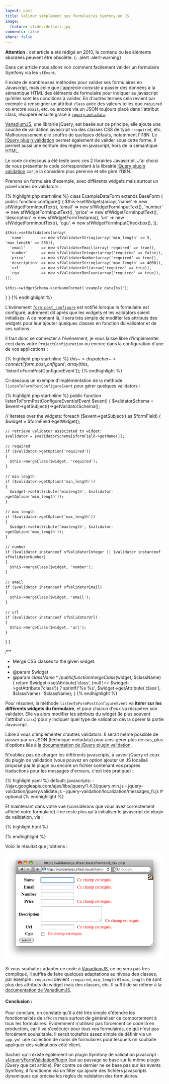 ```yaml
---
layout: post
title: Valider simplement ses formulaires Symfony en JS
image:
  feature: slides/default.jpg
comments: false
share: false
---
```


**Attention :** cet article a été rédigé en 2010, le contenu ou les éléments abordées peuvent être obsolète.
{: .alert .alert-warning}

Dans cet article nous allons voir comment facilement valider un formulaire Symfony via les `sfEvent`.

Il existe de nombreuses méthodes pour valider ses formulaires en Javascript, mais celle que j'apprécie consiste à passer des données à la sémantique HTML des éléments de formulaire pour indiquer au javascript qu'elles sont les conditions à valider. En d'autres termes cela revient par exemple à renseigner un attribut `class` avec des valeurs telles que `required` ou encore `email`, etc. ou encore via un JSON toujours placé dans l'attribut class, récupéré ensuite grâce à [`jquery.metadata`][jquery.metadata].

[VanadiumJS][jquery.validation2], une librairie jQuery, est basée sur ce principe, elle ajoute une couche de validation javascript via des classes CSS de type `:required`, etc. Malheureusement elle souffre de quelques défauts, notamment l'I18N.
Le [jQuery plugin validation][jquery.validation1] permet également de valider sous cette forme, il permet aussi une écriture des règles en javascript, hors de la sémantique HTML.

Le code ci-dessous a été testé avec ces 2 librairies Javascript. J'ai choisi de vous présenter le code correspondant à la librairie [jQuery plugin validation][jquery.validation1] car je la considère plus pérenne et elle gère l'I18N.

Prenons un formulaire d'exemple, avec différents widgets mais surtout un panel variés de validators :

{% highlight php startinline %}
class ExampleDataForm extends BaseForm
{
  public function configure()
  {
    $this->setWidgets(array(
      'name'        => new sfWidgetFormInputText(),
      'email'       => new sfWidgetFormInputText(),
      'number'      => new sfWidgetFormInputText(),
      'price'       => new sfWidgetFormInputText(),
      'description' => new sfWidgetFormTextarea(),
      'url'         => new sfWidgetFormInputText(),
      'cgu'         => new sfWidgetFormInputCheckbox(),
    ));

    $this->setValidators(array(
      'name'        => new sfValidatorString(array('min_length' => 5, 'max_length' => 255)),
      'email'       => new sfValidatorEmail(array('required' => true)),
      'number'      => new sfValidatorInteger(array('required' => false)),
      'price'       => new sfValidatorNumber(array('required' => true)),
      'description' => new sfValidatorString(array('max_length' => 4000)),
      'url'         => new sfValidatorUrl(array('required' => true)),
      'cgu'         => new sfValidatorBoolean(array('required' => true)),
    ));

    $this->widgetSchema->setNameFormat('example_data[%s]');
  }
}
{% endhighlight %}

L'événement [`form.post_configure`][form.post_configure] est notifié lorsque le formulaire est configuré, autrement dit après que les widgets et les validators soient initialisés. A ce moment là, il sera très simple de modifier les attributs des widgets pour leur ajouter quelques classes en fonction du validator et de ses options.

Il faut donc se connecter à l'événement, je vous laisse libre d'implémenter ceci dans votre `ProjectConfiguration` ou encore dans la configuration d'une de vos applications :

{% highlight php startinline %}
$this->dispatcher->connect('form.post_configure', array($this, 'listenToFormPostConfigureEvent'));
{% endhighlight %}

Ci-dessous un exemple d'implémentation de la méthode `listenToFormPostConfigureEvent` pour gérer quelques validators :

{% highlight php startinline %}
public function listenToFormPostConfigureEvent(sfEvent $event)
{
  $validatorSchema = $event->getSubject()->getValidatorSchema();

  // iterates over the widgets:
  foreach ($event->getSubject() as $formField)
  {
    $widget = $formField->getWidget();

    // retrieve validator associated to widget:
    $validator = $validatorSchema[$formField->getName()];

    // required
    if ($validator->getOption('required'))
    {
      $this->mergeClass($widget, 'required');
    }

    // min length
    if ($validator->getOption('min_length'))
    {
      $widget->setAttribute('minlength', $validator->getOption('min_length'));
    }

    // max length
    if ($validator->getOption('max_length'))
    {
      $widget->setAttribute('maxlength', $validator->getOption('max_length'));
    }

    // number
    if ($validator instanceof sfValidatorInteger || $validator instanceof sfValidatorNumber)
    {
      $this->mergeClass($widget, 'number');
    }

    // email
    if ($validator instanceof sfValidatorEmail)
    {
      $this->mergeClass($widget, 'email');
    }

    // url
    if ($validator instanceof sfValidatorUrl)
    {
      $this->mergeClass($widget, 'url');
    }
  }
}

/**
 * Merge CSS classes to the given widget.
 *
 * @param $widget
 * @param $className
 */
public function mergeClass($widget, $className)
{
  return $widget->setAttribute('class', (null !== $widget->getAttribute('class')) ? sprintf('%s %s', $widget->getAttribute('class'), $className) : $className);
}
{% endhighlight %}

Pour résumer, la méthode `listenToFormPostConfigureEvent` va **itérer sur les différents widgets du formulaire**, et pour chacun d'eux va récupérer son validator. Elle va alors modifier les attributs du widget (le plus souvent l'attribut `class`) pour y indiquer quel type de validation devra opérer la partie Javascript.

Libre à vous d'implémenter d'autres validators. Il serait même possible de passer par un JSON (technique metadata) pour ainsi gérer plus de cas, plus d'options liés à [la documentation de jQuery plugin validation][jquery.validation_documentation].

N'oubliez pas de charger les différents javascripts, à savoir jQuery et ceux du plugin de validation (vous pouvez en option ajouter un JS localisé proposé par le plugin ou encore un fichier contenant vos propres traductions pour les messages d'erreurs, c'est très pratique) :

{% highlight yaml %}
default:
  javascripts:
    - //ajax.googleapis.com/ajax/libs/jquery/1.4.3/jquery.min.js
    - jquery-validation/jquery.validate.js
    - jquery-validation/localization/messages_fr.js # optional
{% endhighlight %}

Et maintenant dans votre vue (considérons que vous avez correctement affiché votre formulaire) il ne reste plus qu'à initialiser le javascript du plugin de validation, via :

{% highlight html %}
<script type="text/javascript" charset="utf-8">
  $(function(){
    $("form").validate();
  });
</script>
{% endhighlight %}

Voici le résultat que j'obtiens :

![Validation JS facile de formulaire Symfony via les events](/images/2010-11-11-valider-simplement-ses-formulaires-symfony-en-js/validationjs.png)

Si vous souhaitez adapter ce code à [VanadiumJS][jquery.validation2], ce ne sera pas très compliqué, il suffira de faire quelques adaptations au niveau des classes, par exemple : `required` devient `:required`, `min_length` et `max_length` ne sont plus des attributs du widget mais des classes, etc. Il suffit de se référer à la [documentation de VanadiumJS][vanadiumjs_documentation].

#### Conclusion :

Pour conclure, on constate qu'il a été très simple d'étendre les fonctionnalités de `sfForm` mais surtout de généraliser ce comportement à tous les formulaires. Evidemment n'utilisez pas forcément ce code là en production, car il va s'exécuter pour tous vos formulaires, ce qui n'est pas forcément souhaitable. Il serait toutefois assez simple de définir via un `app.yml` une collection de noms de formulaires pour lesquels on souhaite appliquer des validations côté client.

Sachez qu'il existe également un plugin Symfony de validation javascript : [sfJqueryFormValidationPlugin][sfJqueryFormValidationPlugin] (qui au passage se base sur le même plugin jQuery que cet article). Par contre ce dernier ne se base pas sur les events Symfony, il fonctionne via un filter qui ajoute des fichiers javascripts dynamiques qui précise les règles de validation des formulaires.

[jquery.validation1]: http://bassistance.de/jquery-plugins/jquery-plugin-validation/
[jquery.validation2]: http://www.vanadiumjs.com/
[vanadiumjs_documentation]: http://www.vanadiumjs.com/
[jquery.validation_documentation]: http://docs.jquery.com/Plugins/Validation
[jquery.metadata]: http://plugins.jquery.com/project/metadata
[form.post_configure]: http://www.symfony-project.org/reference/1_4/en/15-Events#chapter_15_sub_form_post_configure
[sfJqueryFormValidationPlugin]: http://www.symfony-project.org/plugins/sfJqueryFormValidationPlugin
